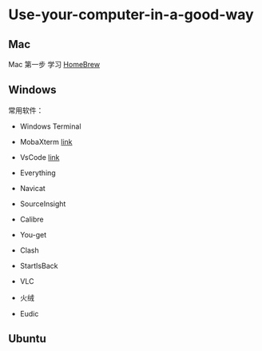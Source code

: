 # Use-your-computer-in-a-good-way
## Mac

Mac 第一步 学习 [HomeBrew](https://github.com/Jabari-z/Use-your-computer-in-a-good-way/blob/main/Mac/Mac%20Brew%20使用.md)

## Windows

常用软件：



- Windows Terminal
- MobaXterm [link](https://mobaxterm.mobatek.net)
- VsCode [link]()
- Everything
- Navicat
- SourceInsight



-  Calibre
- You-get
- Clash
- StartIsBack
- VLC
- 火绒
- Eudic

## Ubuntu

